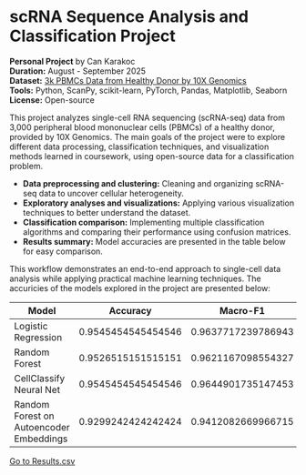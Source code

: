 # scRNA Sequence Analysis and Classification Project
**Personal Project** by Can Karakoc  
**Duration:** August - September 2025  
**Dataset:** [3k PBMCs Data from Healthy Donor by 10X Genomics](https://www.10xgenomics.com/datasets/3-k-pbm-cs-from-a-healthy-donor-1-standard-1-1-0)  
**Tools:** Python, ScanPy, scikit-learn, PyTorch, Pandas, Matplotlib, Seaborn  
**License:** Open-source

This project analyzes single-cell RNA sequencing (scRNA-seq) data from 3,000 peripheral blood mononuclear cells (PBMCs) of a healthy donor, provided by 10X Genomics. The main goals of the project were to explore different data processing, classification techniques, and visualization methods learned in coursework, using open-source data for a classification problem.  

- **Data preprocessing and clustering:** Cleaning and organizing scRNA-seq data to uncover cellular heterogeneity.  
- **Exploratory analyses and visualizations:** Applying various visualization techniques to better understand the dataset.  
- **Classification comparison:** Implementing multiple classification algorithms and comparing their performance using confusion matrices.  
- **Results summary:** Model accuracies are presented in the table below for easy comparison.  

This workflow demonstrates an end-to-end approach to single-cell data analysis while applying practical machine learning techniques. The accuricies of the models explored in the project are presented below:


|Model                                  |Accuracy          |Macro-F1          |
|---------------------------------------|------------------|------------------|
|Logistic Regression                   |0.9545454545454546|0.9637717239786943|
|Random Forest                          |0.9526515151515151|0.9621167098554327|
|CellClassify Neural Net                |0.9545454545454546|0.9644901735147453|
|Random Forest on Autoencoder Embeddings|0.9299242424242424|0.9412082669966715|

[Go to Results.csv](results/model_benchmark.csv)

